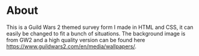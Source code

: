 # About

This is a Guild Wars 2 themed survey form I made in HTML and CSS, it can easily be changed to fit a bunch of situations. The background image is from GW2 and a high quality version can be found here https://www.guildwars2.com/en/media/wallpapers/.